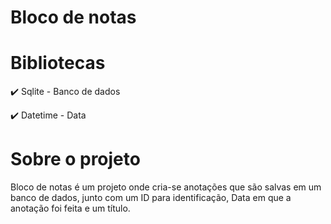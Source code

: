 # Bloco de notas

# Bibliotecas 

:heavy_check_mark: Sqlite - Banco de dados

:heavy_check_mark: Datetime - Data

# Sobre o projeto

Bloco de notas é um projeto onde cria-se anotações que são salvas em um banco de dados, junto com um ID para identificação, Data em que a anotação foi feita
e um título.

